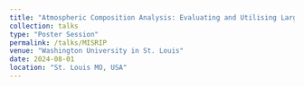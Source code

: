 ```yaml
---
title: "Atmospheric Composition Analysis: Evaluating and Utilising Large Language Model's Ability in Recognising Physical Phenomena"
collection: talks
type: "Poster Session"
permalink: /talks/MISRIP
venue: "Washington University in St. Louis"
date: 2024-08-01
location: "St. Louis MO, USA"
---
```

